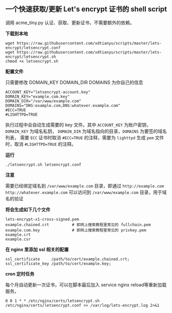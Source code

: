 一个快速获取/更新 Let's encrypt 证书的 shell script
------------

调用 acme_tiny.py 认证、获取、更新证书，不需要额外的依赖。

**下载到本地**

```
wget https://raw.githubusercontent.com/xdtianyu/scripts/master/lets-encrypt/letsencrypt.conf
wget https://raw.githubusercontent.com/xdtianyu/scripts/master/lets-encrypt/letsencrypt.sh
chmod +x letsencrypt.sh
```

**配置文件**

只需要修改 DOMAIN_KEY DOMAIN_DIR DOMAINS 为你自己的信息

```
ACCOUNT_KEY="letsencrypt-account.key"
DOMAIN_KEY="example.com.key"
DOMAIN_DIR="/var/www/example.com"
DOMAINS="DNS:example.com,DNS:whatever.example.com"
#ECC=TRUE
#LIGHTTPD=TRUE
```

执行过程中会自动生成需要的 key 文件。其中 `ACCOUNT_KEY` 为账户密钥， `DOMAIN_KEY` 为域名私钥， `DOMAIN_DIR` 为域名指向的目录，`DOMAINS` 为要签的域名列表， 需要 `ECC` 证书时取消 `#ECC=TRUE` 的注释，需要为 `lighttpd` 生成 `pem` 文件时，取消 `#LIGHTTPD=TRUE` 的注释。

**运行**

```
./letsencrypt.sh letsencrypt.conf
```

**注意**

需要已经绑定域名到 `/var/www/example.com` 目录，即通过 `http://example.com` `http://whatever.example.com` 可以访问到 `/var/www/example.com` 目录，用于域名的验证

**将会生成如下几个文件**

    lets-encrypt-x1-cross-signed.pem
    example.chained.crt          # 即网上搜索教程里常见的 fullchain.pem
    example.com.key              # 即网上搜索教程里常见的 privkey.pem 
    example.crt
    example.csr

**在 nginx 里添加 ssl 相关的配置**

    ssl_certificate     /path/to/cert/example.chained.crt;
    ssl_certificate_key /path/to/cert/example.key;

**cron 定时任务**

每个月自动更新一次证书，可以在脚本最后加入 service nginx reload等重新加载服务。

```
0 0 1 * * /etc/nginx/certs/letsencrypt.sh /etc/nginx/certs/letsencrypt.conf >> /var/log/lets-encrypt.log 2>&1
```
